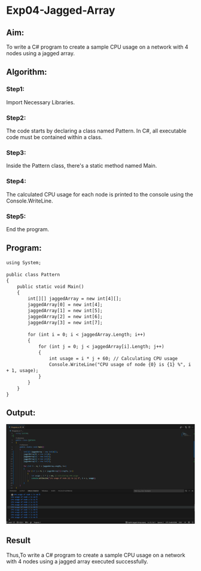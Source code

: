 # Exp04-Jagged-Array
## Aim:
To write a C# program to create a sample CPU usage on a network with 4 nodes using a jagged array.
## Algorithm:
### Step1:
Import Necessary Libraries.
### Step2:
 The code starts by declaring a class named Pattern. In C#, all executable code must be contained within a class.
### Step3:
Inside the Pattern class, there's a static method named Main. 
### Step4:
The calculated CPU usage for each node is printed to the console using the Console.WriteLine.
### Step5:
End the program.
## Program:
```
using System;

public class Pattern
{
    public static void Main()
    {
        int[][] jaggedArray = new int[4][];
        jaggedArray[0] = new int[4];
        jaggedArray[1] = new int[5];
        jaggedArray[2] = new int[6];
        jaggedArray[3] = new int[7];

        for (int i = 0; i < jaggedArray.Length; i++)
        {
            for (int j = 0; j < jaggedArray[i].Length; j++)
            {
                int usage = i * j + 60; // Calculating CPU usage
                Console.WriteLine("CPU usage of node {0} is {1} %", i + 1, usage);
            }
        }
    }
}

```
## Output:
![](v4.png)
## Result
Thus,To write a C# program to create a sample CPU usage on a network with 4 nodes using a jagged array executed successfully.